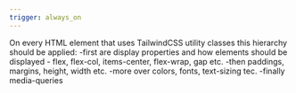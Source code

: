 ```yaml
---
trigger: always_on
---
```


On every HTML element that uses TailwindCSS utility classes this hierarchy should be applied:
-first are display properties and how elements should be displayed - flex, flex-col, items-center, flex-wrap, gap etc.
-then paddings, margins, height, width etc.
-more over colors, fonts, text-sizing tec.
-finally media-queries